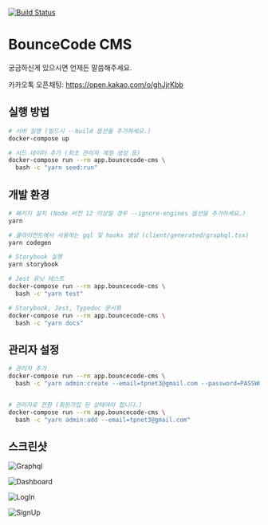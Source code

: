 [![Build Status](https://travis-ci.com/bouncecode/bouncecode-cms.svg?branch=master)](https://travis-ci.com/bouncecode/bouncecode-cms)

# BounceCode CMS

궁금하신게 있으시면 언제든 말씀해주세요.

카카오톡 오픈채팅: https://open.kakao.com/o/ghJjrKbb

## 실행 방법

```bash
# 서버 실행 (빌드시 --build 옵션을 추가하세요.)
docker-compose up

# 시드 데이터 추가 (최초 관리자 계정 생성 등)
docker-compose run --rm app.bouncecode-cms \
  bash -c "yarn seed:run"
```

## 개발 환경

```bash
# 패키지 설치 (Node 버전 12 이상일 경우 --ignore-engines 옵션을 추가하세요.)
yarn

# 클라이언트에서 사용하는 gql 및 hooks 생성 (client/generated/graphql.tsx)
yarn codegen

# Storybook 실행
yarn storybook

# Jest 유닛 테스트
docker-compose run --rm app.bouncecode-cms \
  bash -c "yarn test"

# Storybook, Jest, Typedoc 문서화
docker-compose run --rm app.bouncecode-cms \
  bash -c "yarn docs"
```

## 관리자 설정

```bash
# 관리자 추가
docker-compose run --rm app.bouncecode-cms \
  bash -c "yarn admin:create --email=tpnet3@gmail.com --password=PASSWORD"


# 관리자로 전환 (회원가입 된 상태여야 합니다.)
docker-compose run --rm app.bouncecode-cms \
  bash -c "yarn admin:add --email=tpnet3@gmail.com"
```

## 스크린샷

![Graphql](media/screencapture-graphql.png)

![Dashboard](media/screencapture-dashboard.png)

![LogIn](media/screencapture-login.png)

![SignUp](media/screencapture-signup.png)
